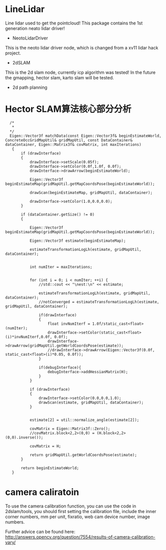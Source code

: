 # LineLidar
Line lidar used to get the pointcloud!
This package contains the 1st generation neato lidar driver! 

- NeotoLidarDriver 
 
 This is the neoto lidar driver node, which is changed from a xv11 lidar hack project.
 
 - 2dSLAM
 
 This is the 2d slam node, currently icp algorithm was tested! In the future the gmapping, hector slam, karto slam will be tested.
 
 - 2d path planning
 
 # Hector SLAM算法核心部分分析
 ```
   /*
    *
   */
   Eigen::Vector3f matchData(const Eigen::Vector3f& beginEstimateWorld, ConcreteOccGridMapUtil& gridMapUtil, const DataContainer& dataContainer, Eigen::Matrix3f& covMatrix, int maxIterations)
    {
        if (drawInterface)
        {
            drawInterface->setScale(0.05f);
            drawInterface->setColor(0.0f,1.0f, 0.0f);
            drawInterface->drawArrow(beginEstimateWorld);

            Eigen::Vector3f beginEstimateMap(gridMapUtil.getMapCoordsPose(beginEstimateWorld));

            drawScan(beginEstimateMap, gridMapUtil, dataContainer);

            drawInterface->setColor(1.0,0.0,0.0);
        }

        if (dataContainer.getSize() != 0)
        {

            Eigen::Vector3f beginEstimateMap(gridMapUtil.getMapCoordsPose(beginEstimateWorld));

            Eigen::Vector3f estimate(beginEstimateMap);

            estimateTransformationLogLh(estimate, gridMapUtil, dataContainer);


            int numIter = maxIterations;


            for (int i = 0; i < numIter; ++i) {
                //std::cout << "\nest:\n" << estimate;

                estimateTransformationLogLh(estimate, gridMapUtil, dataContainer);
                //notConverged = estimateTransformationLogLh(estimate, gridMapUtil, dataContainer);

                if(drawInterface)
                {
                    float invNumIterf = 1.0f/static_cast<float> (numIter);
                    drawInterface->setColor(static_cast<float>(i)*invNumIterf,0.0f, 0.0f);
                    drawInterface->drawArrow(gridMapUtil.getWorldCoordsPose(estimate));
                    //drawInterface->drawArrow(Eigen::Vector3f(0.0f, static_cast<float>(i)*0.05, 0.0f));
                }

                if(debugInterface){
                    debugInterface->addHessianMatrix(H);
                }
            }

            if (drawInterface)
            {
                drawInterface->setColor(0.0,0.0,1.0);
                drawScan(estimate, gridMapUtil, dataContainer);
            }


            estimate[2] = util::normalize_angle(estimate[2]);

            covMatrix = Eigen::Matrix3f::Zero();
            //covMatrix.block<2,2>(0,0) = (H.block<2,2>(0,0).inverse());

            covMatrix = H;

            return gridMapUtil.getWorldCoordsPose(estimate);
        }

        return beginEstimateWorld;
    }
 ```
# camera caliratoin 
To use the camera calibration function, you can use the code in 2dslam/tools, you should first setting the calibration file, include the inner corner numbers, mm per unit, fixratio, web cam device number, image numbers.
 
Further advice can be found here:
http://answers.opencv.org/question/7554/results-of-camera-calibration-vary/
